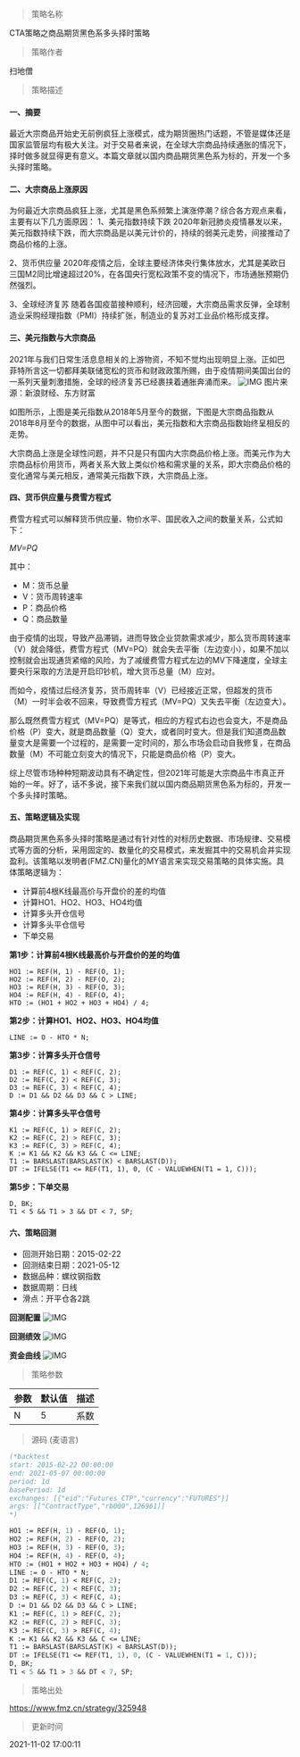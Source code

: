 
> 策略名称

CTA策略之商品期货黑色系多头择时策略

> 策略作者

扫地僧

> 策略描述

#### 一、摘要
最近大宗商品开始史无前例疯狂上涨模式，成为期货圈热门话题，不管是媒体还是国家监管层均有极大关注。对于交易者来说，在全球大宗商品持续通胀的情况下，择时做多就显得更有意义。本篇文章就以国内商品期货黑色系为标的，开发一个多头择时策略。

#### 二、大宗商品上涨原因
为何最近大宗商品疯狂上涨，尤其是黑色系频繁上演涨停潮？综合各方观点来看，主要有以下几方面原因：
1、美元指数持续下跌
2020年新冠肺炎疫情暴发以来，美元指数持续下跌，而大宗商品是以美元计价的，持续的弱美元走势，间接推动了商品价格的上涨。

2、货币供应量
2020年疫情之后，全球主要经济体央行集体放水，尤其是美欧日三国M2同比增速超过20%，在各国央行宽松政策不变的情况下，市场通胀预期仍然强烈。

3、全球经济复苏
随着各国疫苗接种顺利，经济回暖，大宗商品需求反弹，全球制造业采购经理指数（PMI）持续扩张，制造业的复苏对工业品价格形成支撑。

#### 三、美元指数与大宗商品
2021年与我们日常生活息息相关的上游物资，不知不觉均出现明显上涨。正如巴菲特所言这一切都拜美联储宽松的货币和财政政策所赐，由于疫情期间美国出台的一系列天量刺激措施，全球的经济复苏已经裹挟着通胀奔涌而来。
 ![IMG](https://www.fmz.cn/upload/asset/39b751b439081ac3fcb8.png) 
图片来源：新浪财经、东方财富

如图所示，上图是美元指数从2018年5月至今的数据，下图是大宗商品指数从2018年8月至今的数据，从图中可以看出，美元指数和大宗商品指数始终呈相反的走势。


大宗商品上涨是全球性问题，并不只是只有国内大宗商品价格上涨。而美元作为大宗商品标价用货币，两者关系大致上类似价格和需求量的关系，即大宗商品价格的变化通常与美元相反，通常美元指数下跌，大宗商品上涨。


#### 四、货币供应量与费雪方程式
费雪方程式可以解释货币供应量、物价水平、国民收入之间的数量关系，公式如下：

*MV=PQ*

其中：
- M：货币总量
- V：货币周转速率
- P：商品价格
- Q：商品数量

由于疫情的出现，导致产品滞销，进而导致企业贷款需求减少，那么货币周转速率（V）就会降低，费雪方程式（MV=PQ）就会失去平衡（左边变小），如果不加以控制就会出现通货紧缩的风险，为了减缓费雪方程式左边的MV下降速度，全球主要央行采取的方法是开启印钞机，增大货币总量（M）应对。

而如今，疫情过后经济复苏，货币周转率（V）已经接近正常，但超发的货币（M）一时半会收不回来，导致费雪方程式（MV=PQ）又失去平衡（左边变大）。

那么既然费雪方程式（MV=PQ）是等式，相应的方程式右边也会变大，不是商品价格（P）变大，就是商品数量（Q）变大，或者同时变大。但是我们知道商品数量变大是需要一个过程的，是需要一定时间的，那么市场会启动自我修复，在商品数量（M）不可能立刻变大的情况下，只能是商品价格（P）变大。

综上尽管市场种种短期波动具有不确定性，但2021年可能是大宗商品牛市真正开始的一年。好了，话不多说，接下来我们就以国内商品期货黑色系为标的，开发一个多头择时策略。

#### 五、策略逻辑及实现
商品期货黑色系多头择时策略是通过有针对性的对标历史数据、市场规律、交易模式等方面的分析，采用固定的、数量化的交易模式，来发掘其中的交易机会并实现盈利。该策略以发明者(FMZ.CN)量化的MY语言来实现交易策略的具体实施。具体策略逻辑为：

- 计算前4根K线最高价与开盘价的差的均值
- 计算HO1、HO2、HO3、HO4均值
- 计算多头开仓信号
- 计算多头平仓信号
- 下单交易

**第1步：计算前4根K线最高价与开盘价的差的均值**
```
HO1 := REF(H, 1) - REF(O, 1);
HO2 := REF(H, 2) - REF(O, 2);
HO3 := REF(H, 3) - REF(O, 3);
HO4 := REF(H, 4) - REF(O, 4);
HTO := (HO1 + HO2 + HO3 + HO4) / 4;
```
**第2步：计算HO1、HO2、HO3、HO4均值**
```
LINE := O - HTO * N;
```
**第3步：计算多头开仓信号**
```
D1 := REF(C, 1) < REF(C, 2);
D2 := REF(C, 2) < REF(C, 3);
D3 := REF(C, 3) < REF(C, 4);
D := D1 && D2 && D3 && C > LINE;
```

**第4步：计算多头平仓信号**
```
K1 := REF(C, 1) > REF(C, 2);
K2 := REF(C, 2) > REF(C, 3);
K3 := REF(C, 3) > REF(C, 4);
K := K1 && K2 && K3 && C <= LINE;
T1 := BARSLAST(BARSLAST(K) < BARSLAST(D));
DT := IFELSE(T1 <= REF(T1, 1), 0, (C - VALUEWHEN(T1 = 1, C)));
```
**第5步：下单交易**
```
D, BK;
T1 < 5 && T1 > 3 && DT < 7, SP;
```


#### 六、策略回测
- 回测开始日期：2015-02-22
- 回测结束日期：2021-05-12
- 数据品种：螺纹钢指数
- 数据周期：日线
- 滑点：开平仓各2跳

**回测配置**
 ![IMG](https://www.fmz.cn/upload/asset/394c8d1bd5c8566f1311.png) 
 
**回测绩效**
 ![IMG](https://www.fmz.cn/upload/asset/394e31969db01c285d6f.png) 
 
**资金曲线**
 ![IMG](https://www.fmz.cn/upload/asset/3962b12e6c0d57df2c03.png) 

> 策略参数



|参数|默认值|描述|
|----|----|----|
|N|5|系数|


> 源码 (麦语言)

``` pascal
(*backtest
start: 2015-02-22 00:00:00
end: 2021-05-07 00:00:00
period: 1d
basePeriod: 1d
exchanges: [{"eid":"Futures_CTP","currency":"FUTURES"}]
args: [["ContractType","rb000",126961]]
*)

HO1 := REF(H, 1) - REF(O, 1);
HO2 := REF(H, 2) - REF(O, 2);
HO3 := REF(H, 3) - REF(O, 3);
HO4 := REF(H, 4) - REF(O, 4);
HTO := (HO1 + HO2 + HO3 + HO4) / 4;
LINE := O - HTO * N;
D1 := REF(C, 1) < REF(C, 2);
D2 := REF(C, 2) < REF(C, 3);
D3 := REF(C, 3) < REF(C, 4);
D := D1 && D2 && D3 && C > LINE;
K1 := REF(C, 1) > REF(C, 2);
K2 := REF(C, 2) > REF(C, 3);
K3 := REF(C, 3) > REF(C, 4);
K := K1 && K2 && K3 && C <= LINE;
T1 := BARSLAST(BARSLAST(K) < BARSLAST(D));
DT := IFELSE(T1 <= REF(T1, 1), 0, (C - VALUEWHEN(T1 = 1, C)));
D, BK;
T1 < 5 && T1 > 3 && DT < 7, SP;
```

> 策略出处

https://www.fmz.cn/strategy/325948

> 更新时间

2021-11-02 17:00:11
